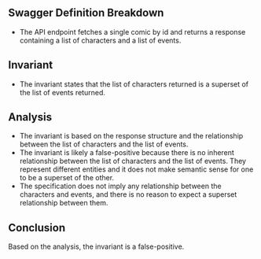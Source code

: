 ## Swagger Definition Breakdown
- The API endpoint fetches a single comic by id and returns a response containing a list of characters and a list of events.

## Invariant
- The invariant states that the list of characters returned is a superset of the list of events returned.

## Analysis
- The invariant is based on the response structure and the relationship between the list of characters and the list of events.
- The invariant is likely a false-positive because there is no inherent relationship between the list of characters and the list of events. They represent different entities and it does not make semantic sense for one to be a superset of the other.
- The specification does not imply any relationship between the characters and events, and there is no reason to expect a superset relationship between them.

## Conclusion
Based on the analysis, the invariant is a false-positive.
